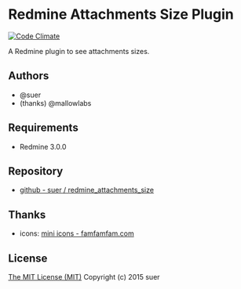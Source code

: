 Redmine Attachments Size Plugin
==============================

[![Code Climate](https://codeclimate.com/github/suer/redmine_attachments_size.png)](https://codeclimate.com/github/suer/redmine_attachments_size)

A Redmine plugin to see attachments sizes.

Authors
-----------------------------

* @suer
* (thanks) @mallowlabs

Requirements
----------------------------

* Redmine 3.0.0

Repository
----------------------------

 * [github - suer / redmine\_attachments\_size](https://github.com/suer/redmine_attachments_size)

Thanks
----------------------------
 * icons: [mini icons - famfamfam.com](http://www.famfamfam.com/lab/icons/mini/)

License
----------------------------
[The MIT License (MIT)](http://opensource.org/licenses/mit-license)
Copyright (c) 2015 suer
